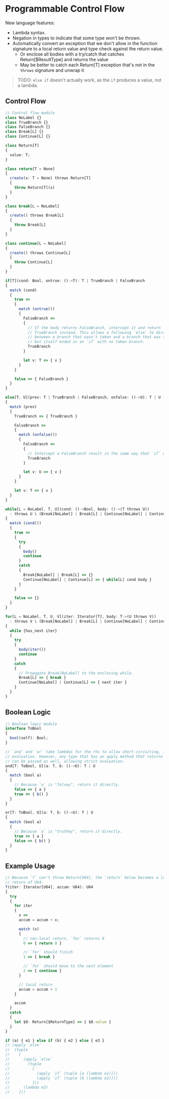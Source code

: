 # Programmable Control Flow

New language features:

* Lambda syntax.
* Negation in types to indicate that some type won't be thrown.
* Automatically convert an exception that we don't allow in the function signature to a local return value and type check against the return value.
  * Or enclose all bodies with a try/catch that catches Return[$ResultType] and returns the value
  * May be better to catch each Return[T] exception that's not in the `throws` signature and unwrap it

> TODO: `else if` doesn't actually work, as the `if` produces a value, not a lambda.

## Control Flow

```ts
// Control flow module
class NoLabel {}
class TrueBranch {}
class FalseBranch {}
class Break[L] {}
class Continue[L] {}

class Return[T]
{
  value: T;
}

class return[T = None]
{
  create(x: T = None) throws Return[T]
  {
    throw Return[T](x)
  }
}

class break[L = NoLabel]
{
  create() throws Break[L]
  {
    throw Break[L]
  }
}

class continue[L = NoLabel]
{
  create() throws Continue[L]
  {
    throw Continue[L]
  }
}

if[T](cond: Bool, ontrue: ()->T): T | TrueBranch | FalseBranch
{
  match (cond)
  {
    true =>
    {
      match (ontrue())
      {
        FalseBranch =>
        {
          // If the body returns FalseBranch, intercept it and return
          // TrueBranch instead. This allows a following `else` to distinguish
          // between a branch that wasn't taken and a branch that was taken
          // but itself ended in an `if` with no taken branch.
          TrueBranch
        }

        let v: T => { v }
      }
    }

    false => { FalseBranch }
  }
}

else[T, U](prev: T | TrueBranch | FalseBranch, onfalse: ()->U): T | U
{
  match (prev)
  {
    TrueBranch => { TrueBranch }

    FalseBranch =>
    {
      match (onfalse())
      {
        FalseBranch =>
        {
          // Intercept a FalseBranch result in the same way that `if` does.
          TrueBranch
        }

        let v: U => { v }
      }
    }

    let v: T => { v }
  }
}

while[L = NoLabel, T, U](cond: ()->Bool, body: ()->(T throws U))
  : throws U \ (Break[NoLabel] | Break[L] | Continue[NoLabel] | Continue[L])
{
  match (cond())
  {
    true =>
    {
      try
      {
        body()
        continue
      }
      catch
      {
        Break[NoLabel] | Break[L] => {}
        Continue[NoLabel] | Continue[L] => { while[L] cond body }
      }
    }

    false => {}
  }
}

for[L = NoLabel, T, U, V](iter: Iterator[T], body: T->(U throws V))
  : throws V \ (Break[NoLabel] | Break[L] | Continue[NoLabel] | Continue[L])
{
  while {has_next iter}
  {
    try
    {
      body(iter())
      continue
    }
    catch
    {
      // Propagate Break[NoLabel] to the enclosing while.
      Break[L] => { break }
      Continue[NoLabel] | Continue[L] => { next iter }
    }
  }
}
```

## Boolean Logic

```ts
// Boolean logic module
interface ToBool
{
  bool(self): Bool;
}

// `and` and `or` take lambdas for the rhs to allow short-circuiting, i.e. lazy
// evaluation. However, any type that has an apply method that returns itself
// can be passed as well, allowing strict evaluation.
and[T: ToBool, U](a: T, b: ()->U): T | U
{
  match (bool a)
  {
    // Because `a` is "falsey", return it directly.
    false => { a }
    true => { b() }
  }
}

or[T: ToBool, U](a: T, b: ()->U): T | U
{
  match (bool a)
  {
    // Because `a` is "truthey", return it directly.
    true => { a }
    false => { b() }
  }
}
```

## Example Usage

```ts
// Because `f` can't throw Return[U64], the `return` below becomes a local
// return of U64.
f(iter: Iterator[U64], accum: U64): U64
{
  try
  {
    for iter
    {
      x =>
      accum = accum + x;

      match (x)
      {
        // non-local return, `for` returns 0
        0 => { return 0 }

        // `for` should finish
        1 => { break }

        // `for` should move to the next element
        2 => { continue }
      }

      // local return
      accum = accum + 1
    }

    accum
  }
  catch
  {
    let $0: Return[$ReturnType] => { $0.value }
  }
}

if (a) { e1 } else if (b) { e2 } else { e3 }
// (apply `else`
//  (tuple
//    [
//      (apply `else`
//        (tuple
//          [
//            (apply `if` (tuple [a (lambda e1)]))
//            (apply `if` (tuple [b (lambda e2)]))
//          ]))
//      (lambda e3)
//    ]))

```
